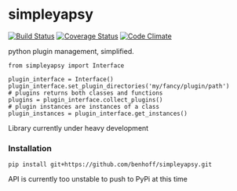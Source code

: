 # simpleyapsy
[![Build Status](https://travis-ci.org/benhoff/simpleyapsy.svg?branch=master)](https://travis-ci.org/benhoff/simpleyapsy) [![Coverage Status](https://coveralls.io/repos/benhoff/simpleyapsy/badge.svg?branch=master&service=github)](https://coveralls.io/github/benhoff/simpleyapsy?branch=master) [![Code Climate](https://codeclimate.com/github/benhoff/simpleyapsy/badges/gpa.svg)](https://codeclimate.com/github/benhoff/simpleyapsy)

python plugin management, simplified.

	from simpleyapsy import Interface
	
	plugin_interface = Interface()
	plugin_interface.set_plugin_directories('my/fancy/plugin/path')
	# plugins returns both classes and functions
	plugins = plugin_interface.collect_plugins()
	# plugin instances are instances of a class	
	plugin_instances = plugin_interface.get_instances()

Library currently under heavy development

### Installation
	pip install git+https://github.com/benhoff/simpleyapsy.git

API is currently too unstable to push to PyPi at this time
